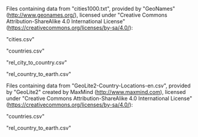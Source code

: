 Files containing  data from "cities1000.txt", provided by "GeoNames" (http://www.geonames.org/), licensed under "Creative Commons Attribution-ShareAlike 4.0 International License" (https://creativecommons.org/licenses/by-sa/4.0/):

"cities.csv"

"countries.csv"

"rel_city_to_country.csv"

"rel_country_to_earth.csv"

Files containing data from "GeoLite2-Country-Locations-en.csv", provided by "GeoLite2" created by MaxMind (http://www.maxmind.com), licensed under "Creative Commons Attribution-ShareAlike 4.0 International License" (https://creativecommons.org/licenses/by-sa/4.0/):

"countries.csv"

"rel_country_to_earth.csv"